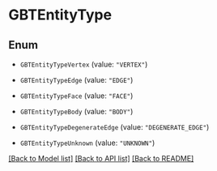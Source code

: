 # GBTEntityType

## Enum


* `GBTEntityTypeVertex` (value: `"VERTEX"`)

* `GBTEntityTypeEdge` (value: `"EDGE"`)

* `GBTEntityTypeFace` (value: `"FACE"`)

* `GBTEntityTypeBody` (value: `"BODY"`)

* `GBTEntityTypeDegenerateEdge` (value: `"DEGENERATE_EDGE"`)

* `GBTEntityTypeUnknown` (value: `"UNKNOWN"`)


[[Back to Model list]](../README.md#documentation-for-models) [[Back to API list]](../README.md#documentation-for-api-endpoints) [[Back to README]](../README.md)


